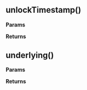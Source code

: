 # 



## unlockTimestamp()




**Params**

**Returns**

## underlying()




**Params**

**Returns**




